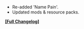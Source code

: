 




- Re-added 'Name Pain'.
- Updated mods & resource packs.

**[[Full Changelog]](https://crismpack.net/breakneck/changelogs/1.21/1.21.4#v4.4.1)**
